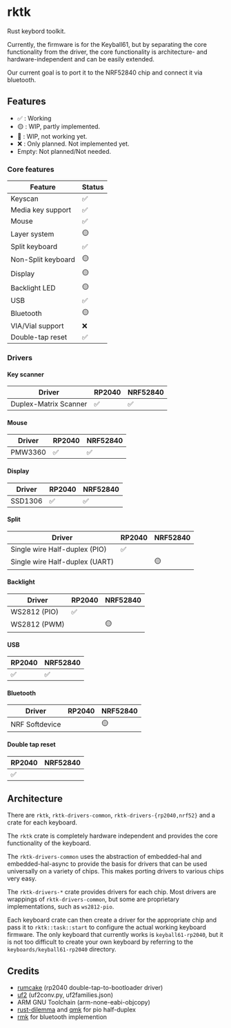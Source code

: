 # rktk

Rust keybord toolkit.

Currently, the firmware is for the Keyball61, but by separating the core
functionality from the driver, the core functionality is architecture- and
hardware-independent and can be easily extended.

Our current goal is to port it to the NRF52840 chip and connect it via
bluetooth.

## Features

- ✅ : Working
- 🟡 : WIP, partly implemented.
- 🔴 : WIP, not working yet.
- ❌ : Only planned. Not implemented yet.
- Empty: Not planned/Not needed.

### Core features

| Feature            | Status |
| ------------------ | ------ |
| Keyscan            | ✅     |
| Media key support  | ✅     |
| Mouse              | ✅     |
| Layer system       | 🟡     |
| Split keyboard     | ✅     |
| Non-Split keyboard | 🟡     |
| Display            | 🟡     |
| Backlight LED      | 🟡     |
| USB                | ✅     |
| Bluetooth          | 🟡     |
| VIA/Vial support   | ❌     |
| Double-tap reset   | ✅     |

### Drivers

#### Key scanner

| Driver                | RP2040 | NRF52840 |
| --------------------- | ------ | -------- |
| Duplex-Matrix Scanner | ✅     | ✅       |

#### Mouse

| Driver  | RP2040 | NRF52840 |
| ------- | ------ | -------- |
| PMW3360 | ✅     | ✅       |

#### Display

| Driver  | RP2040 | NRF52840 |
| ------- | ------ | -------- |
| SSD1306 | ✅     | ✅       |

#### Split

| Driver                         | RP2040 | NRF52840 |
| ------------------------------ | ------ | -------- |
| Single wire Half-duplex (PIO)  | ✅     |          |
| Single wire Half-duplex (UART) |        | 🟡       |

#### Backlight

| Driver       | RP2040 | NRF52840 |
| ------------ | ------ | -------- |
| WS2812 (PIO) | ✅     |          |
| WS2812 (PWM) |        | 🟡       |

#### USB

| RP2040 | NRF52840 |
| ------ | -------- |
| ✅     | ✅       |

#### Bluetooth

| Driver         | RP2040 | NRF52840 |
| -------------- | ------ | -------- |
| NRF Softdevice |        | 🟡       |

#### Double tap reset

| RP2040 | NRF52840 |
| ------ | -------- |
| ✅     |          |

## Architecture

There are `rktk`, `rktk-drivers-common`, `rktk-drivers-{rp2040,nrf52}` and a
crate for each keyboard.

The `rktk` crate is completely hardware independent and provides the core
functionality of the keyboard.

The `rktk-drivers-common` uses the abstraction of embedded-hal and
embedded-hal-async to provide the basis for drivers that can be used universally
on a variety of chips. This makes porting drivers to various chips very easy.

The `rktk-drivers-*` crate provides drivers for each chip. Most drivers are
wrappings of `rktk-drivers-common`, but some are proprietary implementations,
such as `ws2812-pio`.

Each keyboard crate can then create a driver for the appropriate chip and pass
it to `rktk::task::start` to configure the actual working keyboard firmware. The
only keyboard that currently works is `keyball61-rp2040`, but it is not too
difficult to create your own keyboard by referring to the
`keyboards/keyball61-rp2040` directory.

## Credits

- [rumcake](https://github.com/Univa/rumcake) (rp2040 double-tap-to-bootloader
  driver)
- [uf2](https://github.com/microsoft/uf2) (uf2conv.py, uf2families.json)
- ARM GNU Toolchain (arm-none-eabi-objcopy)
- [rust-dilemma](https://github.com/simmsb/rusty-dilemma/blob/5ffe8f5d2b6b0d534a4309edc737364cd96f44f1/firmware/src/interboard/onewire.rs)
  and
  [qmk](https://github.com/qmk/qmk_firmware/blob/master/platforms/chibios/drivers/vendor/RP/RP2040/serial_vendor.c)
  for pio half-duplex
- [rmk](https://github.com/HaoboGu/rmk) for bluetooth implemention
